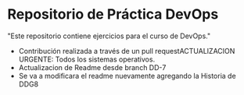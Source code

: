 # Repositorio de Práctica DevOps

 "Este repositorio contiene ejercicios para el curso de DevOps."
 - Contribución realizada a través de un pull requestACTUALIZACION URGENTE: Todos los sistemas operativos.
 - Actualizacion de Readme desde branch DD-7
 - Se va a modificara el readme nuevamente agregando la Historia de DDG8

